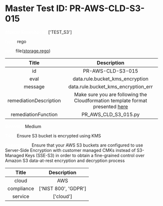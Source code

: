 



# Master Test ID: PR-AWS-CLD-S3-015


***<font color="white">Master Snapshot Id:</font>*** ['TEST_S3']

***<font color="white">type:</font>*** rego

***<font color="white">rule:</font>*** file([storage.rego])  
  
  
  
  

|Title|Description|
| :---: | :---: |
|id|PR-AWS-CLD-S3-015|
|eval|data.rule.bucket_kms_encryption|
|message|data.rule.bucket_kms_encryption_err|
|remediationDescription|Make sure you are following the Cloudformation template format presented <a href='https://docs.aws.amazon.com/AWSCloudFormation/latest/UserGuide/aws-properties-s3-bucket-serversideencryptionbydefault.html#cfn-s3-bucket-serversideencryptionbydefault-ssealgorithm' target='_blank'>here</a>|
|remediationFunction|PR_AWS_CLD_S3_015.py|


***<font color="white">Severity:</font>*** Medium

***<font color="white">Title:</font>*** Ensure S3 bucket is encrypted using KMS

***<font color="white">Description:</font>*** Ensure that your AWS S3 buckets are configured to use Server-Side Encryption with customer managed CMKs instead of S3-Managed Keys (SSE-S3) in order to obtain a fine-grained control over Amazon S3 data-at-rest encryption and decryption process  
  
  

|Title|Description|
| :---: | :---: |
|cloud|AWS|
|compliance|['NIST 800', 'GDPR']|
|service|['cloud']|



[storage.rego]: https://github.com/prancer-io/prancer-compliance-test/tree/master/aws/cloud/storage.rego
